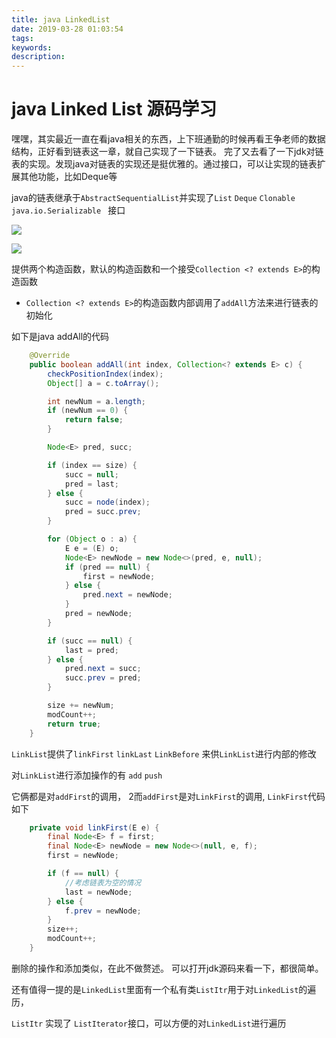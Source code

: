 ```yaml
---
title: java LinkedList
date: 2019-03-28 01:03:54
tags:
keywords:
description:
---
```


# java Linked List 源码学习

嘿嘿，其实最近一直在看java相关的东西，上下班通勤的时候再看王争老师的数据结构，正好看到链表这一章，就自己实现了一下链表。 完了又去看了一下jdk对链表的实现。发现java对链表的实现还是挺优雅的。通过接口，可以让实现的链表扩展其他功能，比如Deque等

java的链表继承于```AbstractSequentialList```并实现了```List``` ```Deque``` ```Clonable``` ```java.io.Serializable ``` 接口

![](http://zhangrb-image.oss-cn-beijing.aliyuncs.com/image/20190328164737.png)

![](http://zhangrb-image.oss-cn-beijing.aliyuncs.com/image/20190328165145.png)

提供两个构造函数，默认的构造函数和一个接受```Collection <? extends E>```的构造函数

- ```Collection <? extends E>```的构造函数内部调用了```addAll```方法来进行链表的初始化

如下是java addAll的代码

```java
    @Override
    public boolean addAll(int index, Collection<? extends E> c) {
        checkPositionIndex(index);
        Object[] a = c.toArray();

        int newNum = a.length;
        if (newNum == 0) {
            return false;
        }

        Node<E> pred, succ;

        if (index == size) {
            succ = null;
            pred = last;
        } else {
            succ = node(index);
            pred = succ.prev;
        }

        for (Object o : a) {
            E e = (E) o;
            Node<E> newNode = new Node<>(pred, e, null);
            if (pred == null) {
                first = newNode;
            } else {
                pred.next = newNode;
            }
            pred = newNode;
        }

        if (succ == null) {
            last = pred;
        } else {
            pred.next = succ;
            succ.prev = pred;
        }

        size += newNum;
        modCount++;
        return true;
    }
```
``LinkList``提供了``linkFirst`` ``linkLast`` ``LinkBefore`` 来供``LinkList``进行内部的修改

对``LinkList``进行添加操作的有 ``add`` ``push`` 

它俩都是对``addFirst``的调用， 2️而``addFirst``是对``LinkFirst``的调用, ``LinkFirst``代码如下

```java
    private void linkFirst(E e) {
        final Node<E> f = first;
        final Node<E> newNode = new Node<>(null, e, f);
        first = newNode;

        if (f == null) {
            //考虑链表为空的情况
            last = newNode;
        } else {
            f.prev = newNode;
        }
        size++;
        modCount++;
    }
```

删除的操作和添加类似，在此不做赘述。 可以打开jdk源码来看一下，都很简单。

还有值得一提的是``LinkedList``里面有一个私有类``ListItr``用于对``LinkedList``的遍历，

``ListItr`` 实现了 ``ListIterator``接口，可以方便的对``LinkedList``进行遍历